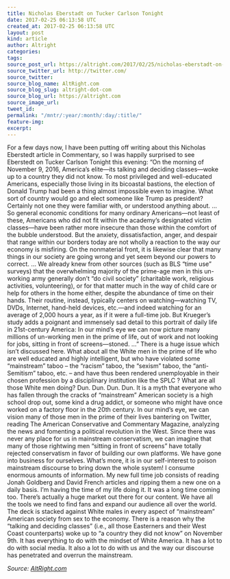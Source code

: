 ```yaml
---
title: Nicholas Eberstadt on Tucker Carlson Tonight
date: 2017-02-25 06:13:58 UTC
created_at: 2017-02-25 06:13:58 UTC
layout: post
kind: article
author: Altright
categories: 
tags: 
source_post_url: https://altright.com/2017/02/25/nicholas-eberstadt-on-tucker-carlson-tonight/
source_twitter_url: http://twitter.com/
source_twitter: 
source_blog_name: AltRight.com
source_blog_slug: altright-dot-com
source_blog_url: https://altright.com
source_image_url: 
tweet_id: 
permalink: "/mntr/:year/:month/:day/:title/"
feature-img: 
excerpt: 
---
```

For a few days now, I have been putting off writing about this Nicholas Eberstedt article in Commentary, so I was happily surprised to see Eberstedt on Tucker Carlson Tonight this evening: “On the morning of November 9, 2016, America’s elite—its talking and deciding classes—woke up to a country they did not know. To most privileged and well-educated Americans, especially those living in its bicoastal bastions, the election of Donald Trump had been a thing almost impossible even to imagine. What sort of country would go and elect someone like Trump as president? Certainly not one they were familiar with, or understood anything about. … So general economic conditions for many ordinary Americans—not least of these, Americans who did not fit within the academy’s designated victim classes—have been rather more insecure than those within the comfort of the bubble understood. But the anxiety, dissatisfaction, anger, and despair that range within our borders today are not wholly a reaction to the way our economy is misfiring. On the nonmaterial front, it is likewise clear that many things in our society are going wrong and yet seem beyond our powers to correct. … We already knew from other sources (such as BLS “time use” surveys) that the overwhelming majority of the prime-age men in this un-working army generally don’t “do civil society” (charitable work, religious activities, volunteering), or for that matter much in the way of child care or help for others in the home either, despite the abundance of time on their hands. Their routine, instead, typically centers on watching—watching TV, DVDs, Internet, hand-held devices, etc.—and indeed watching for an average of 2,000 hours a year, as if it were a full-time job. But Krueger’s study adds a poignant and immensely sad detail to this portrait of daily life in 21st-century America: In our mind’s eye we can now picture many millions of un-working men in the prime of life, out of work and not looking for jobs, sitting in front of screens—stoned. …” There is a huge issue which isn’t discussed here. What about all the White men in the prime of life who are well educated and highly intelligent, but who have violated some “mainstream” taboo – the “racism” taboo, the “sexism” taboo, the “anti-Semitism” taboo, etc. – and have thus been rendered unemployable in their chosen profession by a disciplinary institution like the SPLC ? What are all those White men doing? Dun. Dun. Dun. Dun. It is a myth that everyone who has fallen through the cracks of “mainstream” American society is a high school drop out, some kind a drug addict, or someone who might have once worked on a factory floor in the 20th century. In our mind’s eye, we can vision many of those men in the prime of their lives bantering on Twitter, reading The American Conservative and Commentary Magazine, analyzing the news and fomenting a political revolution in the West. Since there was never any place for us in mainstream conservatism, we can imagine that many of those rightwing men “sitting in front of screens” have totally rejected conservatism in favor of building our own platforms. We have gone into business for ourselves. What’s more, it is in our self-interest to poison mainstream discourse to bring down the whole system! I consume enormous amounts of information. My new full time job consists of reading Jonah Goldberg and David French articles and ripping them a new one on a daily basis. I’m having the time of my life doing it. It was a long time coming too. There’s actually a huge market out there for our content. We have all the tools we need to find fans and expand our audience all over the world. The deck is stacked against White males in every aspect of “mainstream” American society from sex to the economy. There is a reason why the “talking and deciding classes” (i.e., all those Easterners and their West Coast counterparts) woke up to “a country they did not know” on November 9th. It has everything to do with the mindset of White America. It has a lot to do with social media. It also a lot to do with us and the way our discourse has penetrated and overrun the mainstream.<div class="">
    <i>Source: <a href="https://altright.com">AltRight.com</a></i>
</div>
